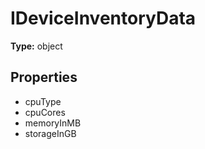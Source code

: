 # IDeviceInventoryData


**Type:** object

## Properties
* cpuType
* cpuCores
* memoryInMB
* storageInGB
